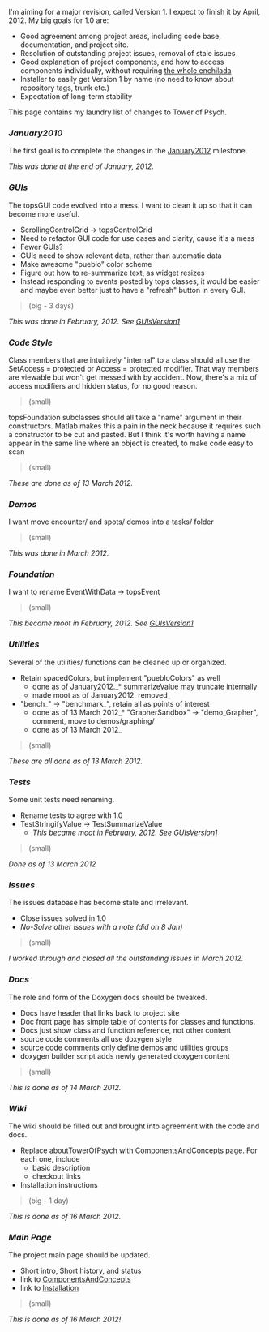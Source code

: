 I'm aiming for a major revision, called Version 1.  I expect to finish it by April, 2012.  My big goals for 1.0 are:

  * Good agreement among project areas, including code base, documentation, and project site.
  * Resolution of outstanding project issues, removal of stale issues
  * Good explanation of project components, and how to access components individually, without requiring [the whole enchilada](http://idioms.thefreedictionary.com/whole+enchilada)
  * Installer to easily get Version 1 by name (no need to know about repository tags, trunk etc.)
  * Expectation of long-term stability

This page contains my laundry list of changes to Tower of Psych.



### _January2010_ ###
The first goal is to complete the changes in the [January2012](January2012.md) milestone.

_This was done at the end of January, 2012._

### _GUIs_ ###
The topsGUI code evolved into a mess.  I want to clean it up so that it can become more useful.

  * ScrollingControlGrid -> topsControlGrid
  * Need to refactor GUI code for use cases and clarity, cause it's a mess
  * Fewer GUIs?
  * GUIs need to show relevant data, rather than automatic data
  * Make awesome "pueblo" color scheme
  * Figure out how to re-summarize text, as widget resizes
  * Instead responding to events posted by tops classes, it would be easier and maybe even better just to have a "refresh" button in every GUI.
> (big - 3 days)

_This was done in February, 2012.  See [GUIsVersion1](GUIsVersion1.md)_

### _Code Style_ ###
Class members that are intuitively "internal" to a class should all use the SetAccess = protected or Access = protected modifier.  That way members are viewable but won't get messed with by accident.  Now, there's a mix of access modifiers and hidden status, for no good reason.
> (small)

topsFoundation subclasses should all take a "name" argument in their constructors.  Matlab makes this a pain in the neck because it requires such a constructor to be cut and pasted.  But I think it's worth having a name appear in the same line where an object is created, to make code easy to scan
> (small)

_These are done as of 13 March 2012._

### _Demos_ ###
I want move encounter/ and spots/ demos into a tasks/ folder
> (small)

_This was done in March 2012._

### _Foundation_ ###
I want to rename EventWithData -> topsEvent
> (small)

_This became moot in February, 2012.  See [GUIsVersion1](GUIsVersion1.md)_

### _Utilities_ ###
Several of the utilities/ functions can be cleaned up or organized.

  * Retain spacedColors, but implement "puebloColors" as well
    * done as of January2012._* summarizeValue may truncate internally
    * made moot as of January2012, removed_
  * "bench_" -> "benchmark_", retain all as points of interest
    * done as of 13 March 2012_* "GrapherSandbox" -> "demo\_Grapher", comment, move to demos/graphing/
    * done as of 13 March 2012_
> (small)

_These are all done as of 13 March 2012._

### _Tests_ ###
Some unit tests need renaming.

  * Rename tests to agree with 1.0
  * TestStringifyValue -> TestSummarizeValue
    * _This became moot in February, 2012.  See [GUIsVersion1](GUIsVersion1.md)_
> (small)

_Done as of 13 March 2012_

### _Issues_ ###
The issues database has become stale and irrelevant.

  * Close issues solved in 1.0
  * _No-Solve other issues with a note (did on 8 Jan)_
> (small)

_I worked through and closed all the outstanding issues in March 2012._

### _Docs_ ###
The role and form of the Doxygen docs should be tweaked.

  * Docs have header that links back to project site
  * Doc front page has simple table of contents for classes and functions.
  * Docs just show class and function reference, not other content
  * source code comments all use doxygen style
  * source code comments only define demos and utilities groups
  * doxygen builder script adds newly generated doxygen content
> (small)

_This is done as of 14 March 2012._

### _Wiki_ ###
The wiki should be filled out and brought into agreement with the code and docs.

  * Replace aboutTowerOfPsych with ComponentsAndConcepts page.  For each one, include
    * basic description
    * checkout links
  * Installation instructions

> (big - 1 day)

_This is done as of 16 March 2012._

### _Main Page_ ###
The project main page should be updated.

  * Short intro, Short history, and status
  * link to [ComponentsAndConcepts](ComponentsAndConcepts.md)
  * link to [Installation](Installation.md)
> (small)

_This is done as of 16 March 2012!_